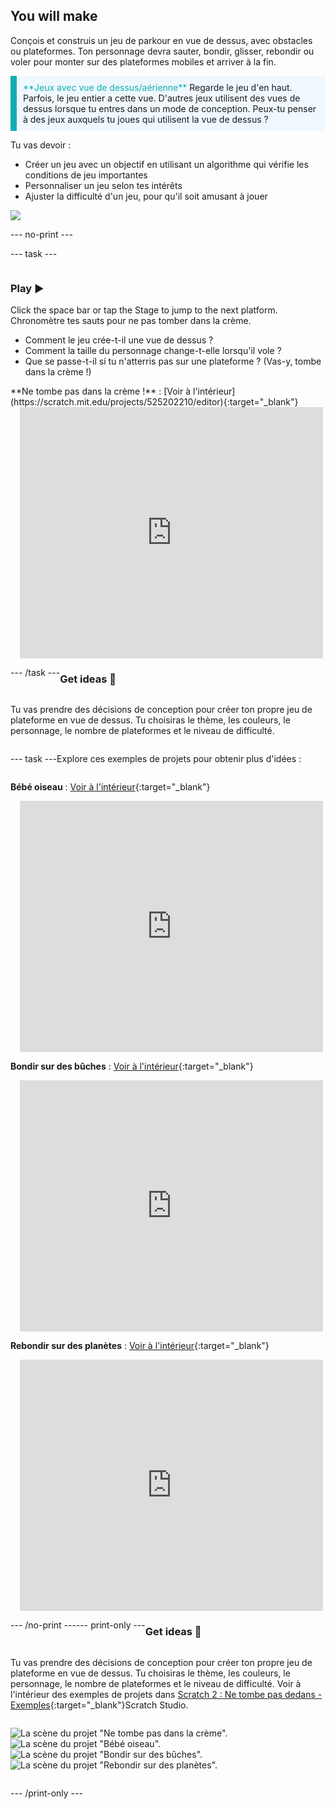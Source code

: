 ## You will make

Conçois et construis un jeu de parkour en vue de dessus, avec obstacles ou plateformes. Ton personnage devra sauter, bondir, glisser, rebondir ou voler pour monter sur des plateformes mobiles et arriver à la fin.

<p style="border-left: solid; border-width:10px; border-color: #0faeb0; background-color: aliceblue; padding: 10px;">
<span style="color: #0faeb0">**Jeux avec vue de dessus/aérienne**</span> Regarde le jeu d'en haut. Parfois, le jeu entier a cette vue. D'autres jeux utilisent des vues de dessus lorsque tu entres dans un mode de conception. Peux-tu penser à des jeux auxquels tu joues qui utilisent la vue de dessus ? 
</p>

Tu vas devoir :
+ Créer un jeu avec un objectif en utilisant un algorithme qui vérifie les conditions de jeu importantes
+ Personnaliser un jeu selon tes intérêts
+ Ajuster la difficulté d'un jeu, pour qu'il soit amusant à jouer

![](images/example-strip.png)

--- no-print ---

--- task ---

<div style="display: flex; flex-wrap: wrap">
<div style="flex-basis: 175px; flex-grow: 1">  

### Play ▶️ 

Click the space bar or tap the Stage to jump to the next platform. Chronomètre tes sauts pour ne pas tomber dans la crème.

+ Comment le jeu crée-t-il une vue de dessus ? 
+ Comment la taille du personnage change-t-elle lorsqu'il vole ? 
+ Que se passe-t-il si tu n'atterris pas sur une plateforme ? (Vas-y, tombe dans la crème !)

</div>

<div>
**Ne tombe pas dans la crème !** : [Voir à l'intérieur](https://scratch.mit.edu/projects/525202210/editor){:target="_blank"}
<div class="scratch-preview" style="margin-left: 15px;">
  <iframe allowtransparency="true" width="485" height="402" src="https://scratch.mit.edu/projects/embed/525202210/?autostart=false" frameborder="0"></iframe>
</div>

</div>

--- /task ---

### Get ideas 💭

Tu vas prendre des décisions de conception pour créer ton propre jeu de plateforme en vue de dessus. Tu choisiras le thème, les couleurs, le personnage, le nombre de plateformes et le niveau de difficulté.

--- task ---

Explore ces exemples de projets pour obtenir plus d'idées :

**Bébé oiseau** : [Voir à l'intérieur](https://scratch.mit.edu/projects/525236983/editor){:target="_blank"}
<div class="scratch-preview" style="margin-left: 15px;">
  <iframe allowtransparency="true" width="485" height="402" src="https://scratch.mit.edu/projects/embed/525236983/?autostart=false" frameborder="0"></iframe>
</div>

**Bondir sur des bûches** : [Voir à l'intérieur](https://scratch.mit.edu/projects/525236345/editor){:target="_blank"}
<div class="scratch-preview" style="margin-left: 15px;">
  <iframe allowtransparency="true" width="485" height="402" src="https://scratch.mit.edu/projects/embed/525236345/?autostart=false" frameborder="0"></iframe>
</div>

**Rebondir sur des planètes** : [Voir à l'intérieur](https://scratch.mit.edu/projects/525236603/editor){:target="_blank"}
<div class="scratch-preview" style="margin-left: 15px;">
  <iframe allowtransparency="true" width="485" height="402" src="https://scratch.mit.edu/projects/embed/525236603/?autostart=false" frameborder="0"></iframe>
</div>

--- /no-print ---

--- print-only ---

### Get ideas 💭

Tu vas prendre des décisions de conception pour créer ton propre jeu de plateforme en vue de dessus. Tu choisiras le thème, les couleurs, le personnage, le nombre de plateformes et le niveau de difficulté. Voir à l'intérieur des exemples de projets dans [Scratch 2 : Ne tombe pas dedans - Exemples](https://scratch.mit.edu/studios/29599110/){:target="_blank"}Scratch Studio.

![La scène du projet "Ne tombe pas dans la crème".](images/custard.png) ![La scène du projet "Bébé oiseau".](images/bird.png) ![La scène du projet "Bondir sur des bûches".](images/frog.png) ![La scène du projet "Rebondir sur des planètes".](images/space.png)

--- /print-only ---

 
